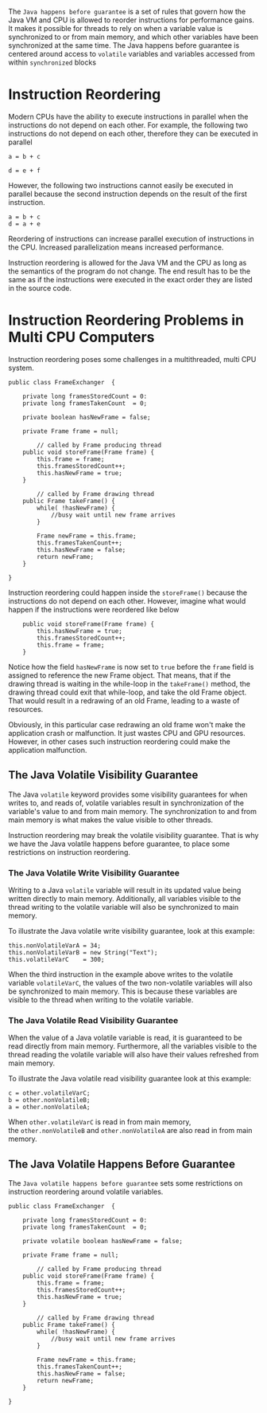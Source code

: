 The `Java happens before guarantee` is a set of rules that govern how the Java VM and CPU is allowed to reorder instructions for performance gains. It makes it possible for threads to rely on when a variable value is synchronized to or from main memory, and which other variables have been synchronized at the same time. The Java happens before guarantee is centered around access to `volatile` variables and variables accessed from within `synchronized` blocks

# Instruction Reordering
Modern CPUs have the ability to execute instructions in parallel when the instructions do not depend on each other. For example, the following two instructions do not depend on each other, therefore they can be executed in parallel
```
a = b + c

d = e + f
```
However, the following two instructions cannot easily be executed in parallel because the second instruction depends on the result of the first instruction.
```
a = b + c
d = a + e
```

Reordering of instructions can increase parallel execution of instructions in the CPU. Increased parallelization means increased performance. 

Instruction reordering is allowed for the Java VM and the CPU as long as the semantics of the program do not change. The end result has to be the same as if the instructions were executed in the exact order they are listed in the source code.

# Instruction Reordering Problems in Multi CPU Computers
Instruction reordering poses some challenges in a multithreaded, multi CPU system.

```
public class FrameExchanger  {

    private long framesStoredCount = 0:
    private long framesTakenCount  = 0;

    private boolean hasNewFrame = false;

    private Frame frame = null;

        // called by Frame producing thread
    public void storeFrame(Frame frame) {
        this.frame = frame;
        this.framesStoredCount++;
        this.hasNewFrame = true;
    }

        // called by Frame drawing thread
    public Frame takeFrame() {
        while( !hasNewFrame) {
            //busy wait until new frame arrives
        }

        Frame newFrame = this.frame;
        this.framesTakenCount++;
        this.hasNewFrame = false;
        return newFrame;
    }

}
```
Instruction reordering could happen inside the `storeFrame()` because the instructions do not depend on each other.  However, imagine what would happen if the instructions were reordered like below
```
    public void storeFrame(Frame frame) {
        this.hasNewFrame = true;
        this.framesStoredCount++;
        this.frame = frame;
    }
```
Notice how the field `hasNewFrame` is now set to `true` before the `frame` field is assigned to reference the new Frame object. That means, that if the drawing thread is waiting in the while-loop in the `takeFrame()` method, the drawing thread could exit that while-loop, and take the old Frame object. That would result in a redrawing of an old Frame, leading to a waste of resources.

Obviously, in this particular case redrawing an old frame won't make the application crash or malfunction. It just wastes CPU and GPU resources. However, in other cases such instruction reordering could make the application malfunction.

## The Java Volatile Visibility Guarantee
The Java `volatile` keyword provides some visibility guarantees for when writes to, and reads of, volatile variables result in synchronization of the variable's value to and from main memory. The synchronization to and from main memory is what makes the value visible to other threads. 

Instruction reordering may break the volatile visibility guarantee. That is why we have the Java volatile happens before guarantee, to place some restrictions on instruction reordering.

### The Java Volatile Write Visibility Guarantee
Writing to a Java `volatile` variable will result in its updated value being written directly to main memory. Additionally, all variables visible to the thread writing to the volatile variable will also be synchronized to main memory.

To illustrate the Java volatile write visibility guarantee, look at this example:
```
this.nonVolatileVarA = 34;
this.nonVolatileVarB = new String("Text");
this.volatileVarC    = 300;
```
When the third instruction in the example above writes to the volatile variable `volatileVarC`, the values of the two non-volatile variables will also be synchronized to main memory. This is because these variables are visible to the thread when writing to the volatile variable.

### The Java Volatile Read Visibility Guarantee
When the value of a Java volatile variable is read, it is guaranteed to be read directly from main memory. Furthermore, all the variables visible to the thread reading the volatile variable will also have their values refreshed from main memory.

To illustrate the Java volatile read visibility guarantee look at this example:
```
c = other.volatileVarC;
b = other.nonVolatileB;
a = other.nonVolatileA;
```
When `other.volatileVarC` is read in from main memory, the `other.nonVolatileB` and `other.nonVolatileA` are also read in from main memory.

## The Java Volatile Happens Before Guarantee
The `Java volatile happens before guarantee` sets some restrictions on instruction reordering around volatile variables.

```
public class FrameExchanger  {

    private long framesStoredCount = 0:
    private long framesTakenCount  = 0;

    private volatile boolean hasNewFrame = false;

    private Frame frame = null;

        // called by Frame producing thread
    public void storeFrame(Frame frame) {
        this.frame = frame;
        this.framesStoredCount++;
        this.hasNewFrame = true;
    }

        // called by Frame drawing thread
    public Frame takeFrame() {
        while( !hasNewFrame) {
            //busy wait until new frame arrives
        }

        Frame newFrame = this.frame;
        this.framesTakenCount++;
        this.hasNewFrame = false;
        return newFrame;
    }

}
```